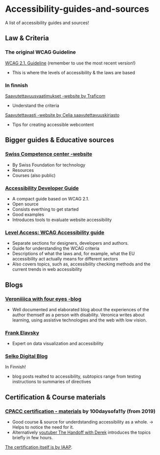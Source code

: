 # Accessibility-guides-and-sources
A list of accessibility guides and sources!

## Law & Criteria

### The original WCAG Guideline
[WCAG 2.1. Guideline](https://www.w3.org/TR/WCAG21/) (remember to use the most recent version!)
- This is where the levels of accessibility & the laws are based

### In finnish
[Saavutettavuusvaatimukset -website by Traficom](https://www.saavutettavuusvaatimukset.fi/fi/digipalvelulain-vaatimukset/wcag-21-lain-vaatimukset)
- Understand the criteria

[Saavutettavasti -website by Celia saavutettavuuskirjasto](https://www.saavutettavasti.fi/verkkosisaltojen-saavutettavuus/wcag/)
- Tips for creating accessible webcontent

## Bigger guides & Educative sources
### [Swiss Competence center -website](https://access-for-all.ch/en/home/)

- By Swiss Foundation for technology
- Resources
- Courses (also public)

### [Accessibility Developer Guide](https://www.accessibility-developer-guide.com/)

- A compact guide based on WCAG 2.1.
- Open source
- Consists everthing to get started
- Good examples
- Introduces tools to evaluate website accessibility

### [Level Access: WCAG Accessibility guide](https://www.wcag.com/)

- Separate sections for designers, developers and authors.
- Guide for understanding the WCAG criteria
- Descriptions of what the laws and, for example, what the EU accessibility act actually means for different sectors
- Also covers topics, such as, accessibility checking methods and the current trends in web accessibility

## Blogs

### [Veroniiiica with four eyes -blog](https://veroniiiica.com/)

- Well documented and elaborated blog about the experiences of the author themself as a person with disability. Veronica writes about learning, using assistive technologies and the web with low vision.


### [Frank Elavsky](https://www.frank.computer/)

- Expert on data visualization and accessibility

### [Selko Digital Blog](https://selkodigital.fi/blogi/)
In Finnish!
- blog posts realted to accessibility, subtopics range from testing instructions to summaries of directives


## Certification & Course materials

### [CPACC certification - materials](https://100daysofa11y.com/cpacc/) by 100daysofa11y (from 2019)

- Good course & source for underdstanding accessibility as a whole. -> Helps to notice the need for it.
- Alternatively [youtuber The Handoff with Derek](https://www.youtube.com/watch?v=a01vcZMTJqU) introduces the topics briefly in few hours.

[The certification itself is by IAAP](https://www.accessibilityassociation.org/cpwa).
